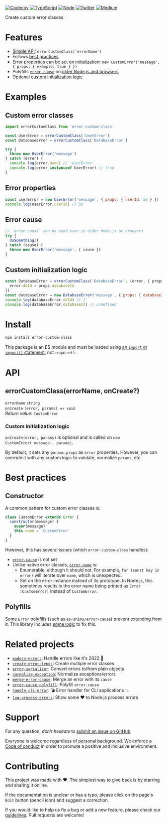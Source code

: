 [![Codecov](https://img.shields.io/codecov/c/github/ehmicky/error-custom-class.svg?label=tested&logo=codecov)](https://codecov.io/gh/ehmicky/error-custom-class)
[![TypeScript](https://img.shields.io/badge/-typed-brightgreen?logo=typescript&colorA=gray&logoColor=0096ff)](/src/main.d.ts)
[![Node](https://img.shields.io/node/v/error-custom-class.svg?logo=node.js&logoColor=66cc33)](https://www.npmjs.com/package/error-custom-class)
[![Twitter](https://img.shields.io/badge/%E2%80%8B-twitter-brightgreen.svg?logo=twitter)](https://twitter.com/intent/follow?screen_name=ehmicky)
[![Medium](https://img.shields.io/badge/%E2%80%8B-medium-brightgreen.svg?logo=medium)](https://medium.com/@ehmicky)

Create custom error classes.

# Features

- [Simple API](#api): `errorCustomClass('errorName')`
- Follows [best practices](#best-practices)
- Error properties can be [set on initialization](#error-properties):
  `new CustomError('message', { props: { example: true } })`
- Polyfills
  [`error.cause`](https://developer.mozilla.org/en-US/docs/Web/JavaScript/Reference/Global_Objects/Error/cause)
  on
  [older Node.js and browsers](https://developer.mozilla.org/en-US/docs/Web/JavaScript/Reference/Global_Objects/Error/cause#browser_compatibility)
- Optional [custom initialization logic](#custom-initialization-logic)

# Examples

## Custom error classes

```js
import errorCustomClass from 'error-custom-class'

const UserError = errorCustomClass('UserError')
const DatabaseError = errorCustomClass('DatabaseError')

try {
  throw new UserError('message')
} catch (error) {
  console.log(error.name) // 'UserError'
  console.log(error instanceof UserError) // true
}
```

## Error properties

```js
const userError = new UserError('message', { props: { userId: 56 } })
console.log(userError.userId) // 56
```

## Error cause

```js
// `error.cause` can be used even in older Node.js or browsers
try {
  doSomething()
} catch (cause) {
  throw new UserError('message', { cause })
}
```

## Custom initialization logic

<!-- eslint-disable promise/prefer-await-to-callbacks -->

```js
const DatabaseError = errorCustomClass('DatabaseError', (error, { props }) => {
  error.dbId = props.databaseId
})
const databaseError = new DatabaseError('message', { props: { databaseId: 2 } })
console.log(databaseError.dbId) // 2
console.log(databaseError.databaseId) // undefined
```

# Install

```bash
npm install error-custom-class
```

This package is an ES module and must be loaded using
[an `import` or `import()` statement](https://gist.github.com/sindresorhus/a39789f98801d908bbc7ff3ecc99d99c),
not `require()`.

# API

## errorCustomClass(errorName, onCreate?)

`errorName` `string`\
`onCreate` `(error, params) => void`\
_Return value_: `CustomError`

### Custom initialization logic

`onCreate(error, params)` is optional and is called on
`new CustomError('message', params)`.

By default, it sets any `params.props` as `error` properties. However, you can
override it with any custom logic to validate, normalize `params`, etc.

# Best practices

## Constructor

A common pattern for custom error classes is:

<!-- eslint-disable fp/no-class, fp/no-this, fp/no-mutation -->

```js
class CustomError extends Error {
  constructor(message) {
    super(message)
    this.name = 'CustomError'
  }
}
```

However, this has several issues (which `error-custom-class` handles):

- [`error.cause`](https://developer.mozilla.org/en-US/docs/Web/JavaScript/Reference/Global_Objects/Error/cause)
  is not set
- Unlike native error classes,
  [`error.name`](https://developer.mozilla.org/en-US/docs/Web/JavaScript/Reference/Global_Objects/Error/name)
  is:
  - Enumerable, although it should not. For example, `for (const key in error)`
    will iterate over `name`, which is unexpected.
  - Set on the error instance instead of its prototype. In Node.js, this
    sometimes results in the error name being printed as `Error [CustomError]`
    instead of `CustomError`.

## Polyfills

Some `Error` polyfills (such as
[`es-shims/error-cause`](https://github.com/es-shims/error-cause)) prevent
extending from it. This library includes
[some logic](https://github.com/ehmicky/error-custom-class/blob/4ac5e53dde8a89411a59f16775f91a36ab3662b2/src/main.js#L50)
to fix this.

# Related projects

- [`modern-errors`](https://github.com/ehmicky/modern-errors): Handle errors
  like it's 2022 🔮
- [`create-error-types`](https://github.com/ehmicky/create-error-types): Create
  multiple error classes
- [`error-serializer`](https://github.com/ehmicky/error-serializer): Convert
  errors to/from plain objects
- [`normalize-exception`](https://github.com/ehmicky/normalize-exception):
  Normalize exceptions/errors
- [`merge-error-cause`](https://github.com/ehmicky/merge-error-cause): Merge an
  error with its `cause`
- [`error-cause-polyfill`](https://github.com/ehmicky/error-cause-polyfill):
  Polyfill `error.cause`
- [`handle-cli-error`](https://github.com/ehmicky/handle-cli-error): 💣 Error
  handler for CLI applications 💥
- [`log-process-errors`](https://github.com/ehmicky/log-process-errors): Show
  some ❤ to Node.js process errors

# Support

For any question, _don't hesitate_ to [submit an issue on GitHub](../../issues).

Everyone is welcome regardless of personal background. We enforce a
[Code of conduct](CODE_OF_CONDUCT.md) in order to promote a positive and
inclusive environment.

# Contributing

This project was made with ❤️. The simplest way to give back is by starring and
sharing it online.

If the documentation is unclear or has a typo, please click on the page's `Edit`
button (pencil icon) and suggest a correction.

If you would like to help us fix a bug or add a new feature, please check our
[guidelines](CONTRIBUTING.md). Pull requests are welcome!

<!-- Thanks go to our wonderful contributors: -->

<!-- ALL-CONTRIBUTORS-LIST:START -->
<!-- prettier-ignore -->
<!--
<table><tr><td align="center"><a href="https://twitter.com/ehmicky"><img src="https://avatars2.githubusercontent.com/u/8136211?v=4" width="100px;" alt="ehmicky"/><br /><sub><b>ehmicky</b></sub></a><br /><a href="https://github.com/ehmicky/error-custom-class/commits?author=ehmicky" title="Code">💻</a> <a href="#design-ehmicky" title="Design">🎨</a> <a href="#ideas-ehmicky" title="Ideas, Planning, & Feedback">🤔</a> <a href="https://github.com/ehmicky/error-custom-class/commits?author=ehmicky" title="Documentation">📖</a></td></tr></table>
 -->
<!-- ALL-CONTRIBUTORS-LIST:END -->
